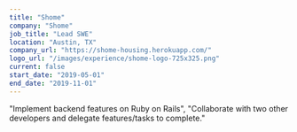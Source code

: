 ```yaml
---
title: "Shome"
company: "Shome"
job_title: "Lead SWE"
location: "Austin, TX"
company_url: "https://shome-housing.herokuapp.com/"
logo_url: "/images/experience/shome-logo-725x325.png"
current: false
start_date: "2019-05-01"
end_date: "2019-11-01"
---
```

"Implement backend features on Ruby on Rails",
"Collaborate with two other developers and delegate features/tasks to complete."